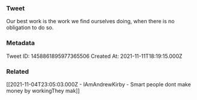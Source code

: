 ### Tweet
Our best work is the work we find ourselves doing, when there is no obligation to do so.

### Metadata
Tweet ID: 1458861895977365506
Created At: 2021-11-11T18:19:15.000Z

### Related
[[2021-11-04T23:05:03.000Z - IAmAndrewKirby - Smart people dont make money by workingThey mak]]

